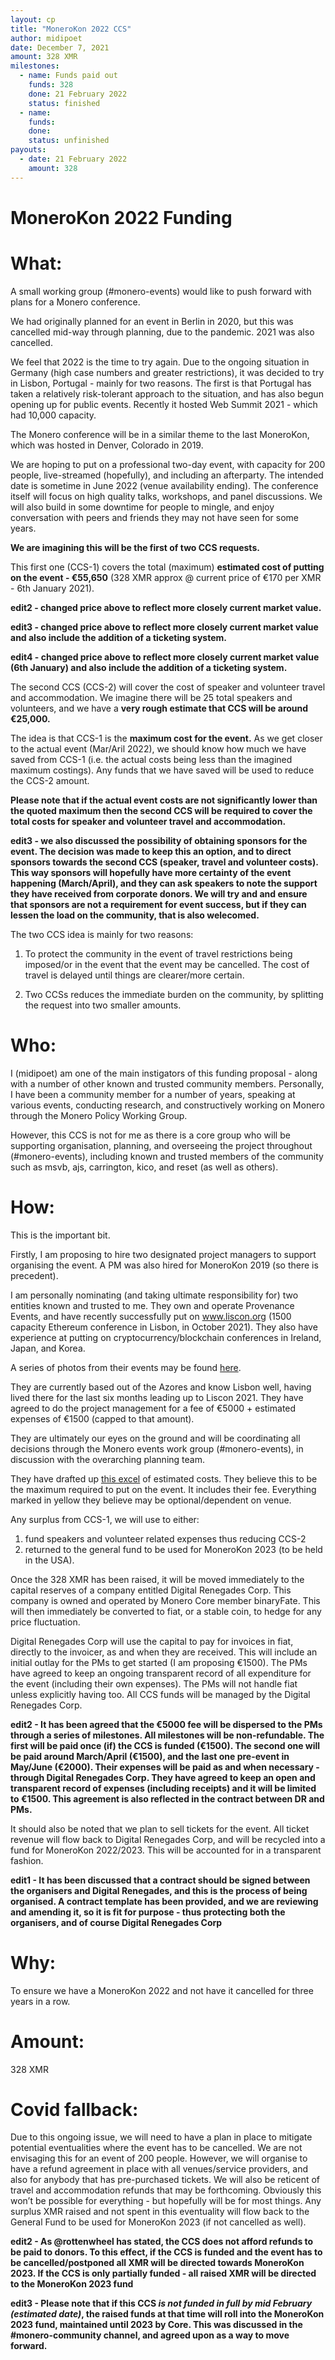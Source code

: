 ```yaml
---
layout: cp
title: "MoneroKon 2022 CCS"
author: midipoet
date: December 7, 2021
amount: 328 XMR
milestones:
  - name: Funds paid out
    funds: 328
    done: 21 February 2022
    status: finished
  - name:
    funds:
    done:
    status: unfinished
payouts:
  - date: 21 February 2022
    amount: 328
---
```


# MoneroKon 2022 Funding

# What:
A small working group (#monero-events) would like to push forward with plans for a Monero conference. 
 
We had originally planned for an event in Berlin in 2020, but this was cancelled mid-way through planning, due to the pandemic. 2021 was also cancelled. 
 
We feel that 2022 is the time to try again. Due to the ongoing situation in Germany (high case numbers and greater restrictions), it was decided to try in Lisbon, Portugal - mainly for two reasons. The first is that Portugal has taken a relatively risk-tolerant approach to the situation, and has also begun opening up for public events. Recently it hosted Web Summit 2021 - which had 10,000 capacity. 
 
The Monero conference will be in a similar theme to the last MoneroKon, which was hosted in Denver, Colorado in 2019.
 
We are hoping to put on a professional two-day event, with capacity for 200 people, live-streamed (hopefully), and including an afterparty. The intended date is sometime in June 2022 (venue availability ending). The conference itself will focus on high quality talks, workshops, and panel discussions. We will also build in some downtime for people to mingle, and enjoy conversation with peers and friends they may not have seen for some years.
 
**We are imagining this will be the first of two CCS requests.**

This first one (CCS-1) covers the total (maximum) **estimated cost of putting on the event - €55,650** (328 XMR approx @ current price of €170 per XMR - 6th January 2021).

**edit2 - changed price above to reflect more closely current market value.**

**edit3 - changed price above to reflect more closely current market value and also include the addition of a ticketing system.**

**edit4 - changed price above to reflect more closely current market value (6th January) and also include the addition of a ticketing system.**

The second CCS (CCS-2) will cover the cost of speaker and volunteer travel and accommodation. We imagine there will be 25 total speakers and volunteers, and we have a **very rough estimate that CCS will be around €25,000.**
 
The idea is that CCS-1 is the **maximum cost for the event.** As we get closer to the actual event (Mar/Aril 2022), we should know how much we have saved from CCS-1 (i.e. the actual costs being less than the imagined maximum costings). Any funds that we have saved will be used to reduce the CCS-2 amount.

**Please note that if the actual event costs are not significantly lower than the quoted maximum then the second CCS will be required to cover the total costs for speaker and volunteer travel and accommodation.**

**edit3 - we also discussed the possibility of obtaining sponsors for the event. The decision was made to keep this an option, and to direct sponsors towards the second CCS (speaker, travel and volunteer costs). This way sponsors will hopefully have more certainty of the event happening (March/April), and they can ask speakers to note the support they have received from corporate donors. We will try and and ensure that sponsors are not a requirement for event success, but if they can lessen the load on the community, that is also welecomed.**

The two CCS idea is mainly for two reasons:

1. To protect the community in the event of travel restrictions being imposed/or in the event that the event may be cancelled. The cost of travel is delayed until things are clearer/more certain. 

2. Two CCSs reduces the immediate burden on the community, by splitting the request into two smaller amounts. 
 
# Who:
I (midipoet) am one of the main instigators of this funding proposal - along with a number of other known and trusted community members. Personally, I have been a community member for a number of years, speaking at various events, conducting research, and constructively working on Monero through the Monero Policy Working Group. 
 
However, this CCS is not for me as there is a core group who will be supporting organisation, planning, and overseeing the project throughout (#monero-events), including known and trusted members of the community such as msvb, ajs, carrington, kico, and reset (as well as others).
 
# How: 
This is the important bit.
 
Firstly, I am proposing to hire two designated project managers to support organising the event. A PM was also hired for MoneroKon 2019 (so there is precedent).  
 
I am personally nominating (and taking ultimate responsibility for) two entities known and trusted to me. They own and operate Provenance Events, and have recently successfully put on www.liscon.org (1500 capacity Ethereum conference in Lisbon, in October 2021). They also have experience at putting on cryptocurrency/blockchain conferences in Ireland, Japan, and Korea.
 
A series of photos from their events may be found [here](https://drive.google.com/drive/u/1/folders/1W8lX2ZNdUaBvYR3MDlAPiHV4nu2mliCT). 
 
They are currently based out of the Azores and know Lisbon well, having lived there for the last six months leading up to Liscon 2021. They have agreed to do the project management for a fee of €5000 + estimated expenses of €1500 (capped to that amount). 

They are ultimately our eyes on the ground and will be coordinating all decisions through the Monero events work group (#monero-events), in discussion with the overarching planning team.
 
They have drafted up [this excel](https://docs.google.com/spreadsheets/u/1/d/1Ls-U_F6DPjm0kpXwzz-noLLKR5Ti42gffj31LcoINc8/edit#gid=0) of estimated costs. They believe this to be the maximum required to put on the event. It includes their fee. Everything marked in yellow they believe may be optional/dependent on venue. 
 
Any surplus from CCS-1, we will use to either: 
 
1. fund speakers and volunteer related expenses thus reducing CCS-2
2. returned to the general fund to be used for MoneroKon 2023 (to be held in the USA). 
 
Once the 328 XMR has been raised, it will be moved immediately to the capital reserves of a company entitled Digital Renegades Corp. This company is owned and operated by Monero Core member binaryFate. This will then immediately be converted to fiat, or a stable coin, to hedge for any price fluctuation.
 
Digital Renegades Corp will use the capital to pay for invoices in fiat, directly to the invoicer, as and when they are received. This will include an initial outlay for the PMs to get started (I am proposing €1500). The PMs have agreed to keep an ongoing transparent record of all expenditure for the event (including their own expenses). The PMs will not handle fiat unless explicitly having too. All CCS funds will be managed by the Digital Renegades Corp.

**edit2 - It has been agreed that the €5000 fee will be dispersed to the PMs through a series of milestones. All milestones **will be non-refundable**. The first will be paid once (if) the CCS is funded (€1500). The second one will be paid around March/April (€1500), and the last one pre-event in May/June (€2000). Their expenses will be paid as and when necessary - through Digital Renegades Corp. They have agreed to keep an open and transparent record of expenses (including receipts) and it will be limited to €1500. This agreement is also reflected in the contract between DR and PMs.**
 
It should also be noted that we plan to sell tickets for the event. All ticket revenue will flow back to Digital Renegades Corp, and will be recycled into a fund for MoneroKon 2022/2023. This will be accounted for in a transparent fashion.

**edit1 - It has been discussed that a contract should be signed between the organisers and Digital Renegades, and this is the process of being organised. A contract template has been provided, and we are reviewing and amending it, so it is fit for purpose - thus protecting both the organisers, and of course Digital Renegades Corp**
 
# Why:
To ensure we have a MoneroKon 2022 and not have it cancelled for three years in a row. 
 
# Amount:
328 XMR
 
# Covid fallback:
Due to this ongoing issue, we will need to have a plan in place to mitigate potential eventualities where the event has to be cancelled. We are not envisaging this for an event of 200 people. However, we will organise to have a refund agreement in place with all venues/service providers, and also for anybody that has pre-purchased tickets. We will also be reticent of travel and accommodation refunds that may be forthcoming. Obviously this won’t be possible for everything - but hopefully will be for most things. Any surplus XMR raised and not spent in this eventuality will flow back to the General Fund to be used for MoneroKon 2023 (if not cancelled as well).

**edit2 - As @rottenwheel has stated, the CCS does not afford refunds to be paid to donors. To this effect, if the CCS is funded and the event has to be cancelled/postponed all XMR will be directed towards MoneroKon 2023. If the CCS is only partially funded - all raised XMR will be directed to the MoneroKon 2023 fund**

**edit3 - Please note that if this CCS _is not funded in full by mid February (estimated date)_, the raised funds at that time will roll into the MoneroKon 2023 fund, maintained until 2023 by Core. This was discussed in the #monero-community channel, and agreed upon as a way to move forward.**

